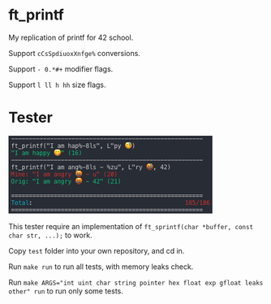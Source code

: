 # ft_printf
My replication of printf for 42 school.

Support `cCsSpdiuoxXnfge%` conversions.

Support `- 0.*#+` modifier flags.

Support `l ll h hh` size flags.

# Tester
![alt text](https://raw.githubusercontent.com/untel/ft_printf/master/test/demo.png)

This tester require an implementation of `ft_sprintf(char *buffer, const char str, ...);` to work.

Copy `test` folder into your own repository, and cd in.

Run `make run` to run all tests, with memory leaks check.

Run `make ARGS="int uint char string pointer hex float exp gfloat leaks other" run` to run only some tests.
